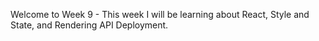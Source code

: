 Welcome to Week 9 - This week I will be learning about React, Style and State, and Rendering API Deployment.